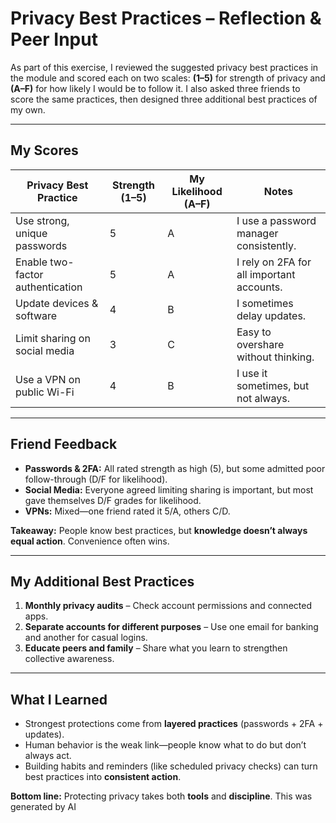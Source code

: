 # Privacy Best Practices – Reflection & Peer Input

As part of this exercise, I reviewed the suggested privacy best practices in the module and scored each on two scales: **(1–5)** for strength of privacy and **(A–F)** for how likely I would be to follow it. I also asked three friends to score the same practices, then designed three additional best practices of my own.  

---

## My Scores

| Privacy Best Practice              | Strength (1–5) | My Likelihood (A–F) | Notes |
|-----------------------------------|----------------|----------------------|-------|
| Use strong, unique passwords       | 5              | A                    | I use a password manager consistently. |
| Enable two-factor authentication   | 5              | A                    | I rely on 2FA for all important accounts. |
| Update devices & software          | 4              | B                    | I sometimes delay updates. |
| Limit sharing on social media      | 3              | C                    | Easy to overshare without thinking. |
| Use a VPN on public Wi-Fi          | 4              | B                    | I use it sometimes, but not always. |

---

## Friend Feedback

- **Passwords & 2FA:** All rated strength as high (5), but some admitted poor follow-through (D/F for likelihood).  
- **Social Media:** Everyone agreed limiting sharing is important, but most gave themselves D/F grades for likelihood.  
- **VPNs:** Mixed—one friend rated it 5/A, others C/D.  

**Takeaway:** People know best practices, but **knowledge doesn’t always equal action**. Convenience often wins.  

---

## My Additional Best Practices

1. **Monthly privacy audits** – Check account permissions and connected apps.  
2. **Separate accounts for different purposes** – Use one email for banking and another for casual logins.  
3. **Educate peers and family** – Share what you learn to strengthen collective awareness.  

---

## What I Learned

- Strongest protections come from **layered practices** (passwords + 2FA + updates).  
- Human behavior is the weak link—people know what to do but don’t always act.  
- Building habits and reminders (like scheduled privacy checks) can turn best practices into **consistent action**.  

**Bottom line:** Protecting privacy takes both **tools** and **discipline**.
This was generated by AI
